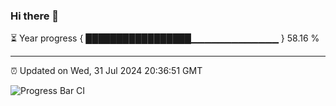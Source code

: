 ### Hi there 👋

⏳ Year progress { █████████████████▁▁▁▁▁▁▁▁▁▁▁▁▁ } 58.16 %

---

⏰ Updated on Wed, 31 Jul 2024 20:36:51 GMT

![Progress Bar CI](https://github.com/IshwaranRudhara/GIT-ACTION/workflows/Progress%20Bar%20CI/badge.svg)
